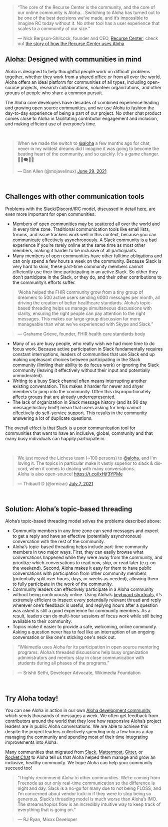 > “The core of the Recurse Center is the community, and the core of our online
> community is Aloha… Switching to Aloha has turned out to be one of the best
> decisions we’ve made, and it’s impossible to imagine RC today without it. No
> other tool has a user experience that scales to a community of our size.”
>
> — Nick Bergson-Shilcock, founder and CEO, [Recurse
> Center](https://www.recurse.com/); check out [the story of how the Recurse
> Center uses Aloha](/case-studies/recurse-center/)

## Aloha: Designed with communities in mind

Aloha is designed to help thoughtful people work on difficult problems
together, whether they work from a shared office or from all over the
world. Aloha offers an ideal platform for communities of all types,
including open-source projects, research collaborations, volunteer
organizations, and other groups of people who share a common pursuit.

The Aloha core developers have decades of combined experience leading
and growing open source communities, and we use Aloha to fashion the
day-to-day experience of being a part of our project. No other chat
product comes close to Aloha in facilitating contributor engagement and
inclusion, and making efficient use of everyone’s time.

&nbsp;

<blockquote class="twitter-tweet"><p lang="en" dir="ltr">When we made the switch to <a href="https://twitter.com/aloha?ref_src=twsrc%5Etfw">@aloha</a> a few months ago for chat, never in my wildest dreams did I imagine it was going to become the beating heart of the community, and so quickly. It&#39;s a game changer. 🧑‍💻🗨️👩‍💻</p>&mdash; Dan Allen (@mojavelinux) <a href="https://twitter.com/mojavelinux/status/1409702273400201217?ref_src=twsrc%5Etfw">June 29, 2021</a></blockquote>
&nbsp;

## Challenges with other communication tools

Problems with the Slack/Discord/IRC model, discussed
in detail [here](/why-aloha), are even more important for open communities:


- Members of open communities may be scattered all over the world and
  in every time zone. Traditional communication tools like email
  lists, forums, and issue trackers work well in this context, because
  you can communicate effectively asynchronously. A Slack community is
  a bad experience if you’re rarely online at the same time as most
  other members, making it harder to be inclusive of all participants.
- Many members of open communities have other fulltime obligations and
  can only spend a few hours a week on the community. Because Slack is
  very hard to skim, these part-time community members cannot
  efficiently use their time participating in an active Slack. So
  either they don’t participate in the Slack, or they do, and their
  other contributions to the community’s efforts suffer.


>  “Aloha helped the FHIR community grow from a tiny group of dreamers to 500 active users sending 6000 messages per month, all driving the creation of better healthcare standards. Aloha’s topic-based threading helps us manage simultaneous discussions with clarity, ensuring the right people can pay attention to the right messages. This makes our large-group discussion far more manageable than what we’ve experienced with Skype and Slack.”

> — Grahame Grieve, founder, FHIR health care standards body


- Many of us are busy people, who really wish we had more time to do
  focus work. Because active participation in Slack fundamentally
  requires constant interruptions, leaders of communities that use
  Slack end up making unpleasant choices between participating in the
  Slack community (limiting their ability to do focus work) or
  ignoring the Slack community (leaving it effectively without their
  input and potentially unmoderated).
- Writing to a busy Slack channel often means interrupting another
  existing conversation. This makes it harder for newer and shyer
  members to jump into the community. Often this disproportionately
  affects groups that are already underrepresented.
- The lack of organization in Slack message history (and its 90 day
  message history limit!) mean that users asking for help cannot
  effectively do self-service support. This results in the community
  answering a lot of duplicate questions.

The overall effect is that Slack is a poor communication tool for
communities that want to have an inclusive, global, community and that
many busy individuals can happily participate in.

&nbsp;

<blockquote class="twitter-tweet" data-cards="hidden"><p lang="en" dir="ltr">We just moved the Lichess team (~100 persons) to <a href="https://twitter.com/aloha?ref_src=twsrc%5Etfw">@aloha</a>, and I&#39;m loving it. The topics in particular make it vastly superior to slack &amp; discord, when it comes to dealing with many conversations.<br>Aloha is also open-source! <a href="https://t.co/lxHjf3YPMe">https://t.co/lxHjf3YPMe</a></p>&mdash; Thibault D (@ornicar) <a href="https://twitter.com/ornicar/status/1412672302601457664?ref_src=twsrc%5Etfw">July 7, 2021</a></blockquote>

&nbsp;

## Solution: Aloha’s topic-based threading

Aloha’s topic-based threading model solves the problems described above:

- Community members in any time zone can send messages and expect to
  get a reply and have an effective (potentially asynchronous)
  conversation with the rest of the community.
- Aloha’s topic-based threading helps include part-time community
  members in two major ways. First, they can easily browse what
  conversations happened while they were away from the community, and
  prioritize which conversations to read now, skip, or read later
  (e.g. on the weekend). Second, Aloha makes it easy for them to have
  public conversations with participation from other community members
  (potentially split over hours, days, or weeks as needed), allowing
  them to fully participate in the work of the community.
- Community leaders can effectively participate in a Aloha community
  without being continuously online. Using Aloha’s [keyboard
  shortcuts](/help/keyboard-shortcuts), it’s
  extremely efficient to inspect every potentially relevant thread and
  reply wherever one’s feedback is useful, and replying hours after a
  question was asked is still a good experience for community
  members. As a result, leaders can do multi-hour sessions of focus
  work while still being available to their community.
- Topics make it easier to provide a safe, welcoming, online
  community. Asking a question never has to feel like an interruption
  of an ongoing conversation or like one's sticking one's neck out.


>  “Wikimedia uses Aloha for its participation in open source
>  mentoring programs. Aloha’s threaded discussions help busy
>  organization administrators and mentors stay in close communication
>  with students during all phases of the programs.”

> — Srishti Sethi, Developer Advocate, Wikimedia Foundation

&nbsp;

## Try Aloha today!

You can see Aloha in action in our own
[Aloha development community](https://aloha.com/development-community/), which sends
thousands of messages a week. We often get feedback from contributors
around the world that they love how responsive Aloha’s project leaders
are in public Aloha conversations. We are able to achieve this despite
the project leaders collectively spending only a few hours a day
managing the community and spending most of their time integrating
improvements into Aloha.

Many communities that migrated from
[Slack](/help/import-from-slack),
[Mattermost](/help/import-from-mattermost),
[Gitter](/help/import-from-gitter), or
[Rocket.Chat](/help/import-from-rocketchat) to Aloha tell us
that Aloha helped them manage and grow an inclusive, healthy
community. We hope Aloha can help your community succeed too!


>  “I highly recommend Aloha to other communities. We’re coming from
>  Freenode as our only real-time communication so the difference is
>  night and day. Slack is a no-go for many due to not being FLOSS,
>  and I’m concerned about vendor lock-in if they were to stop being
>  so generous. Slack’s threading model is much worse than Aloha’s
>  IMO. The streams/topics flow is an incredibly intuitive way to keep
>  track of everything that is going on.”

> — RJ Ryan, Mixxx Developer

<script async src="https://platform.twitter.com/widgets.js"></script>
